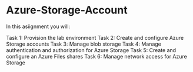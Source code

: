 # Azure-Storage-Account
In this asiignment  you will:

Task 1: Provision the lab environment
Task 2: Create and configure Azure Storage accounts
Task 3: Manage blob storage
Task 4: Manage authentication and authorization for Azure Storage
Task 5: Create and configure an Azure Files shares
Task 6: Manage network access for Azure Storage
